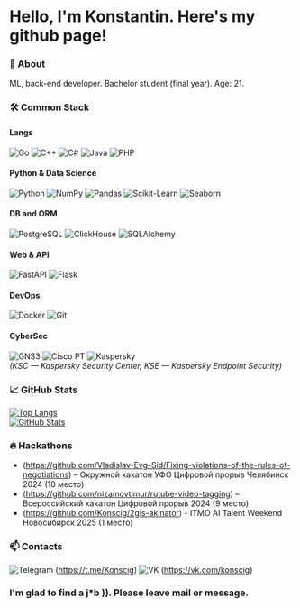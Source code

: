 # Hello, I'm Konstantin. Here's my github page!

### 🚀 About  
ML, back-end developer. Bachelor student (final year). Age: 21.  

### 🛠️ Common Stack
#### **Langs**  
![Go](https://img.shields.io/badge/-Go-00ADD8?logo=go&logoColor=white)
![C++](https://img.shields.io/badge/-C++-00599C?logo=c%2B%2B&logoColor=white)
![C#](https://img.shields.io/badge/-C%23-239120?logo=c-sharp&logoColor=white)
![Java](https://img.shields.io/badge/-Java-007396?logo=java&logoColor=white)
![PHP](https://img.shields.io/badge/-PHP-777BB4?logo=php&logoColor=white)  

#### **Python & Data Science**  
![Python](https://img.shields.io/badge/-Python-3776AB?logo=python&logoColor=white)
![NumPy](https://img.shields.io/badge/-NumPy-013243?logo=numpy&logoColor=white)
![Pandas](https://img.shields.io/badge/-Pandas-150458?logo=pandas&logoColor=white)
![Scikit-Learn](https://img.shields.io/badge/-ScikitLearn-F7931E?logo=scikit-learn&logoColor=white)
![Seaborn](https://img.shields.io/badge/-Seaborn-3776AB?logo=python&logoColor=white)  

#### **DB and ORM**  
![PostgreSQL](https://img.shields.io/badge/-PostgreSQL-4169E1?logo=postgresql&logoColor=white)
![ClickHouse](https://img.shields.io/badge/-ClickHouse-FFCC01?logo=clickhouse&logoColor=black)
![SQLAlchemy](https://img.shields.io/badge/-SQLAlchemy-D71F00?logo=sqlalchemy&logoColor=white)  

#### **Web & API**  
![FastAPI](https://img.shields.io/badge/-FastAPI-009688?logo=fastapi&logoColor=white)
![Flask](https://img.shields.io/badge/-Flask-000000?logo=flask&logoColor=white)  

#### **DevOps**  
![Docker](https://img.shields.io/badge/-Docker-2496ED?logo=docker&logoColor=white)
![Git](https://img.shields.io/badge/-Git-F05032?logo=git&logoColor=white)  

#### **CyberSec**  
![GNS3](https://img.shields.io/badge/-GNS3-00AFF0?logo=gns3&logoColor=white)
![Cisco PT](https://img.shields.io/badge/-Cisco%20PT-1BA0D7?logo=cisco&logoColor=white)
![Kaspersky](https://img.shields.io/badge/-Kaspersky-006D5C?logo=kaspersky&logoColor=white)  
*(KSC — Kaspersky Security Center, KSE — Kaspersky Endpoint Security)*  

### 📈 **GitHub Stats**   
[![Top Langs](https://github-readme-stats.vercel.app/api/top-langs/?username=Konscig&layout=compact&theme=radical)](https://github.com/Konscig)  
[![GitHub Stats](https://github-readme-stats.vercel.app/api?username=Konscig&show_icons=true&theme=radical)](https://github.com/Konscig)  

### 🔥 **Hackathons**
- (https://github.com/Vladislav-Evg-Sid/Fixing-violations-of-the-rules-of-negotiations) – Окружной хакатон УФО Цифровой прорыв Челябинск 2024 (18 место)
- (https://github.com/nizamovtimur/rutube-video-tagging) – Всероссийский хакатон Цифровой прорыв 2024 (9 место)
- (https://github.com/Konscig/2gis-akinator) - ITMO AI Talent Weekend Новосибирск 2025 (1 место) 

### 📫 **Contacts**  
![Telegram](https://img.shields.io/badge/-Telegram-26A5E4?logo=telegram) (https://t.me/Konscig)
![VK](https://img.shields.io/badge/-VK-0077FF?logo=vk) (https://vk.com/konscig)  

### I'm glad to find a j*b )). Please leave mail or message.
